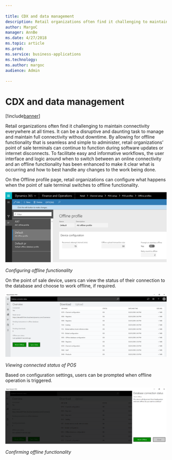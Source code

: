 ```yaml
---

title: CDX and data management
description: Retail organizations often find it challenging to maintain connectivity everywhere at all times.
author: MargoC
manager: AnnBe
ms.date: 4/27/2018
ms.topic: article
ms.prod: 
ms.service: business-applications
ms.technology: 
ms.author: margoc
audience: Admin

---
```

#  CDX and data management




[!include[banner](../../../includes/banner.md)]

Retail organizations often find it challenging to maintain connectivity
everywhere at all times. It can be a disruptive and daunting task to manage and
maintain full connectivity without downtime. By allowing for offline
functionality that is seamless and simple to administer, retail organizations’
point of sale terminals can continue to function during software updates or
internet disconnects. To facilitate easy and informative workflows, the user
interface and logic around when to switch between an online connectivity and an
offline functionality has been enhanced to make it clear what is occurring and
how to best handle any changes to the work being done.

On the Offline profile page, retail organizations can configure what happens
when the point of sale terminal switches to offline functionality.

![A screenshot of configuring offline functionality](media/cdx-data-management-1.png "A screenshot of configuring offline functionality")
<!-- Retail_CDX_A.png -->


*Configuring offline functionality*

On the point of sale device, users can view the status of their connection to
the database and choose to work offline, if required.

![A screenshot showing the connection status of point of sale](media/cdx-data-management-2.png "A screenshot showing the connection status of point of sale")
<!-- Retail_CDX_B.png -->


*Viewing connected status of POS*

Based on configuration settings, users can be prompted when offline operation is
triggered.

![A screenshot showing a Retail point of sale system displaying the database connection status and the option to work offline](media/cdx-data-management-3.png "A screenshot showing a Retail point of sale system displaying the database connection status and the option to work offline")
<!-- Retail_CDX_C.png -->


*Confirming offline functionality*
